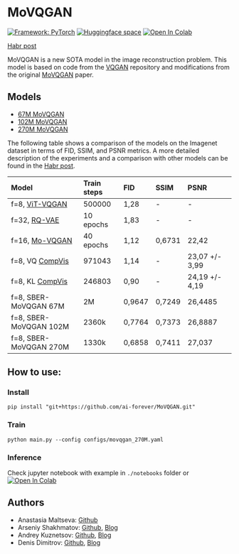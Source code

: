 # MoVQGAN

[![Framework: PyTorch](https://img.shields.io/badge/Framework-PyTorch-orange.svg)](https://pytorch.org/) [![Huggingface space](https://img.shields.io/badge/🤗-Huggingface-yello.svg)](https://huggingface.co/ai-forever/MoVQGAN)
[![Open In Colab](https://colab.research.google.com/assets/colab-badge.svg)]()

[Habr post]()

MoVQGAN is a new SOTA model in the image reconstruction problem. This model is based on code from the [VQGAN](https://github.com/CompVis/taming-transformers) repository and modifications from the original [MoVQGAN](https://arxiv.org/pdf/2209.09002.pdf) paper.

## Models
+ [67M MoVQGAN](https://huggingface.co/ai-forever/MoVQGAN/resolve/main/movqgan_67M.ckpt)
+ [102M MoVQGAN](https://huggingface.co/ai-forever/MoVQGAN/resolve/main/movqgan_102M.ckpt)
+ [270M MoVQGAN](https://huggingface.co/ai-forever/MoVQGAN/resolve/main/movqgan_67M.ckpt)

The following table shows a comparison of the models on the Imagenet dataset in terms of FID, SSIM, and PSNR metrics. A more detailed description of the experiments and a comparison with other models can be found in the [Habr post]().

|Model|Train steps|FID|SSIM|PSNR|
|:----|:----|:----|:----|:----|
|f=8, [ViT-VQGAN](https://arxiv.org/pdf/2110.04627.pdf)|500000|1,28|-|-|
|f=32, [RQ-VAE](https://arxiv.org/pdf/2203.01941.pdf)|10 epochs|1,83|-|-|
|f=16, [Mo-VQGAN](https://arxiv.org/pdf/2209.09002.pdf)|40 epochs|1,12|0,6731|22,42|
|f=8, VQ [CompVis](https://github.com/CompVis/latent-diffusion)|971043|1,14|-|23,07 +/- 3,99|
|f=8, KL [CompVis](https://github.com/CompVis/latent-diffusion)|246803|0,90|-|24,19 +/- 4,19|
| f=8, SBER-MoVQGAN 67M | 2M | 0,9647 | 0,7249 | 26,4485 |
| f=8, SBER-MoVQGAN 102M| 2360k | 0,7764 | 0,7373 | 26,8887 |
| f=8, SBER-MoVQGAN 270M | 1330k | 0,6858 | 0,7411 | 27,037 |

## How to use:
### Install
```
pip install "git+https://github.com/ai-forever/MoVQGAN.git"
```
### Train
```
python main.py --config configs/movqgan_270M.yaml
```
### Inference
Check jupyter notebook with example in `./notebooks` folder or [![Open In Colab](https://colab.research.google.com/assets/colab-badge.svg)]()

## Authors
+ Anastasia Maltseva: [Github](https://github.com/NastyaMittseva)
+ Arseniy Shakhmatov: [Github](https://github.com/cene555), [Blog](https://t.me/gradientdip)
+ Andrey Kuznetsov: [Github](https://github.com/kuznetsoffandrey), [Blog](https://t.me/complete_ai)
+ Denis Dimitrov: [Github](https://github.com/denndimitrov), [Blog](https://t.me/dendi_math_ai)